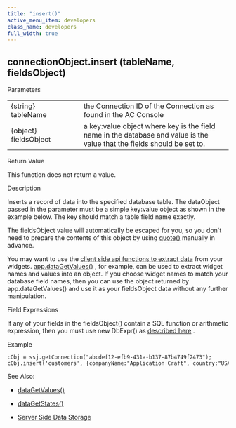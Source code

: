 ```yaml
---
title: "insert()"
active_menu_item: developers
class_name: developers
full_width: true
---
```



## connectionObject.insert (tableName, fieldsObject)

Parameters

<table>
<tr>
<td width="181">
{string} tableName

</td>
<td width="18">
</td>
<td width="681">
the Connection ID of the Connection as found in the AC Console

</td>
</tr>
<tr>
<td width="181">
{object} fieldsObject

</td>
<td width="18">
</td>
<td width="681">
a key:value object where key is the field name in the database and value is the value that the fields should be set to.

</td>
</tr>
</table>

Return Value

This function does not return a value.

Description

Inserts a record of data into the specified database table. The dataObject passed in the parameter must be a simple key:value object as shown in the example below. The key should match a table field name exactly.

The fieldsObject value will automatically be escaped for you, so you don't need to prepare the contents of this object by using [quote()](quote) manually in advance.

You may want to use the [client side api functions to extract data](../../../client-api/widget-data-state-manipulation/index) from your widgets. [app.dataGetValues()](../../../client-api/widget-data-state-manipulation/datagetvalues) , for example, can be used to extract widget names and values into an object. If you choose widget names to match your database field names, then you can use the object returned by app.dataGetValues() and use it as your fieldsObject data without any further manipulation.

Field Expressions

If any of your fields in the fieldsObject() contain a SQL function or arithmetic expression, then you must use new DbExpr() as [described here](../../../../data-storage/server-side-data-storage/handling-sql-expressions) .

Example

    cObj = ssj.getConnection("abcdef12-efb9-431a-b137-87b4749f2473");
    cObj.insert('customers', {companyName:"Application Craft", country:"USA"});
   

See Also:

 - [dataGetValues()](../../../client-api/widget-data-state-manipulation/datagetvalues)

 - [dataGetStates()](../../../client-api/widget-data-state-manipulation/datagetstates)

 - [Server Side Data Storage](../../../../data-storage/server-side-data-storage/index)

